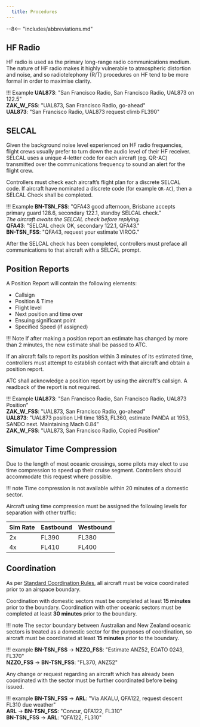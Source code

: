 ```yaml
---
  title: Procedures
---
```


--8<-- "includes/abbreviations.md"

## HF Radio

HF radio is used as the primary long-range radio communications medium. The nature of HF radio makes it highly vulnerable to atmospheric distortion and noise, and so radiotelephony (R/T) procedures on HF tend to be more formal in order to maximise clarity.

!!! Example
    **UAL873**: "San Francisco Radio, San Francisco Radio, UAL873 on 122.5"  
    **ZAK_W_FSS**: "UAL873, San Francisco Radio, go-ahead"  
    **UAL873**: "San Francisco Radio, UAL873 request climb FL390"

## SELCAL

Given the background noise level experienced on HF radio frequencies, flight crews usually prefer to turn down the audio level of their HF receiver. SELCAL uses a unique 4-letter code for each aircraft (eg. QR-AC) transmitted over the communications frequency to sound an alert for the flight crew.

Controllers must check each aircraft’s flight plan for a discrete SELCAL code. If aircraft have nominated a discrete code (for example `QR-AC`), then a SELCAL Check shall be completed.

!!! Example
    **BN-TSN_FSS**: "QFA43 good afternoon, Brisbane accepts primary guard 128.6, secondary 122.1, standby SELCAL check."  
    *The aircraft awaits the SELCAL check before replying.*  
    **QFA43**: "SELCAL check OK, secondary 122.1, QFA43."  
    **BN-TSN_FSS**: "QFA43, request your estimate VIROG."  

After the SELCAL check has been completed, controllers must preface all communications to that aircraft with a SELCAL prompt.

## Position Reports

A Position Report will contain the following elements:  
- Callsign  
- Position & Time  
- Flight level  
- Next position and time over   
- Ensuing significant point   
- Specified Speed (if assigned)

!!! Note
    If after making a position report an estimate has changed by more than 2 minutes, the new estimate shall be passed to ATC.  

If an aircraft fails to report its position within 3 minutes of its estimated time, controllers must attempt to establish contact with that aircraft and obtain a position report.

ATC shall acknowledge a position report by using the aircraft's callsign. A readback of the report is not required.

!!! Example
    **UAL873**: "San Francisco Radio, San Francisco Radio, UAL873 Position"  
    **ZAK_W_FSS**: "UAL873, San Francisco Radio, go-ahead"  
    **UAL873**: "UAL873 position LHI time 1853, FL360, estimate PANDA at 1953, SANDO next. Maintaining Mach 0.84”  
    **ZAK_W_FSS**: "UAL873, San Francisco Radio, Copied Position" 
    
## Simulator Time Compression
Due to the length of most oceanic crossings, some pilots may elect to use time compression to speed up their cruise segment.  Controllers should accommodate this request where possible.

!!! note
    Time compression is not available within 20 minutes of a domestic sector.

Aircraft using time compression must be assigned the following levels for separation with other traffic:  

| Sim Rate | Eastbound  | Westbound |
| ----------------| --------- | -------- |
| 2x   | FL390     | FL380 |
| 4x | FL410 | FL400 |

## Coordination
As per [Standard Coordination Rules](../../controller-skills/coordination), all aircraft must be voice coordinated prior to an airspace boundary.  

Coordination with domestic sectors must be completed at least **15 minutes** prior to the boundary.  Coordination with other oceanic sectors must be completed at least **30 minutes** prior to the boundary.

!!! note
    The sector boundary between Australian and New Zealand oceanic sectors is treated as a domestic sector for the purposes of coordination, so aircraft must be coordinated at least **15 minutes** prior to the boundary.

!!! example
    <span class="coldline">**BN-TSN_FSS** -> **NZZO_FSS**</span>: "Estimate ANZ52, EGATO 0243, FL370"  
    <span class="coldline">**NZZO_FSS** -> **BN-TSN_FSS**</span>: "FL370, ANZ52"

Any change or request regarding an aircraft which has already been coordinated with the sector must be further coordinated before being issued.  

!!! example
    <span class="coldline">**BN-TSN_FSS** -> **ARL**</span>: "Via AKALU, QFA122, request descent FL310 due weather"  
    <span class="coldline">**ARL** -> **BN-TSN_FSS**</span>: "Concur, QFA122, FL310"  
    <span class="coldline">**BN-TSN_FSS** -> **ARL**</span>: "QFA122, FL310"